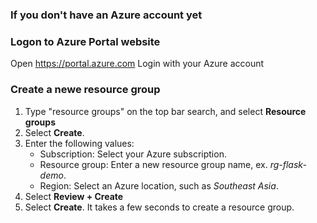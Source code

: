 ### If you don't have an Azure account yet

### Logon to Azure Portal website
Open https://portal.azure.com
Login with your Azure account

### Create a newe resource group
1. Type "resource groups" on the top bar search, and select **Resource groups**
2. Select **Create**.
3. Enter the following values:
   * Subscription:  Select your Azure subscription.
   * Resource group:  Enter a new resource group name, ex. *rg-flask-demo*.
   * Region:  Select an Azure location, such as *Southeast Asia*.
4. Select **Review + Create**
5. Select **Create**. It takes a few seconds to create a resource group.
  
